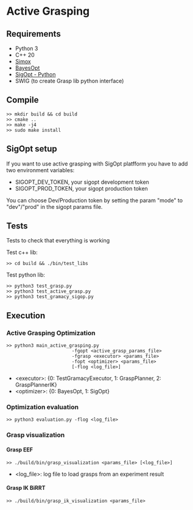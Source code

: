 # Active Grasping

## Requirements

* Python 3
* C++ 20
* [Simox](https://gitlab.com/Simox/simox)
* [BayesOpt](https://github.com/rmcantin/bayesopt)
* [SigOpt - Python](https://sigopt.com/)
* SWIG (to create Grasp lib python interface)

## Compile

    >> mkdir build && cd build
    >> cmake ..
    >> make -j4
    >> sudo make install

## SigOpt setup

If you want to use active grasping with SigOpt platfform you have to add two environment variables:

* SIGOPT_DEV_TOKEN, your sigopt development token
* SIGOPT_PROD_TOKEN, your sigopt production token

You can choose Dev/Production token by setting the param "mode" to "dev"/"prod" in the sigopt params file.

## Tests

Tests to check that everything is working

Test c++ lib:

    >> cd build && ./bin/test_libs

Test python lib:

    >> python3 test_grasp.py
    >> python3 test_active_grasp.py
    >> python3 test_gramacy_sigop.py

## Execution

### Active Grasping Optimization

    >> python3 main_active_grasping.py
                            -fgopt <active_grasp_params_file>
                            -fgrasp <executor> <params_file>
                            -fopt <optimizer> <params_file>
                            [-flog <log_file>]

* <executor\>: {0: TestGramacyExecutor, 1: GraspPlanner, 2: GraspPlannerIK}
* <optimizer\>: {0: BayesOpt, 1: SigOpt}

### Optimization evaluation

    >> python3 evaluation.py -flog <log_file>

### Grasp visualization

#### Grasp EEF

    >> ./build/bin/grasp_visualization <params_file> [<log_file>]

* <log_file>: log file to load grasps from an experiment result

#### Grasp IK BiRRT

    >> ./build/bin/grasp_ik_visualization <params_file>


